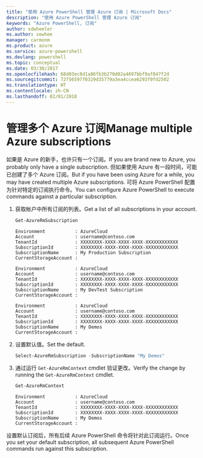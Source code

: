 ```yaml
---
title: "使用 Azure PowerShell 管理 Azure 订阅 | Microsoft Docs"
description: "使用 Azure PowerShell 管理 Azure 订阅"
keywords: "Azure PowerShell, 订阅"
author: sdwheeler
ms.author: sewhee
manager: carmonm
ms.product: azure
ms.service: azure-powershell
ms.devlang: powershell
ms.topic: conceptual
ms.date: 03/30/2017
ms.openlocfilehash: 68d03ec8d1a86fb3b270d02a4697bbf9af847f2d
ms.sourcegitcommit: 72f56597f0329d35779a3ea4ccea6293f0fd2502
ms.translationtype: HT
ms.contentlocale: zh-CN
ms.lasthandoff: 02/01/2018
---
```

# <a name="manage-multiple-azure-subscriptions"></a><span data-ttu-id="588ac-104">管理多个 Azure 订阅</span><span class="sxs-lookup"><span data-stu-id="588ac-104">Manage multiple Azure subscriptions</span></span>

<span data-ttu-id="588ac-105">如果是 Azure 的新手，也许只有一个订阅。</span><span class="sxs-lookup"><span data-stu-id="588ac-105">If you are brand new to Azure, you probably only have a single subscription.</span></span> <span data-ttu-id="588ac-106">但如果使用 Azure 有一段时间，可能已创建了多个 Azure 订阅。</span><span class="sxs-lookup"><span data-stu-id="588ac-106">But if you have been using Azure for a while, you may have created multiple Azure subscriptions.</span></span> <span data-ttu-id="588ac-107">可将 Azure PowerShell 配置为针对特定的订阅执行命令。</span><span class="sxs-lookup"><span data-stu-id="588ac-107">You can configure Azure PowerShell to execute commands against a particular subscription.</span></span>

1. <span data-ttu-id="588ac-108">获取帐户中所有订阅的列表。</span><span class="sxs-lookup"><span data-stu-id="588ac-108">Get a list of all subscriptions in your account.</span></span>

    ```powershell
    Get-AzureRmSubscription
    ```

    ```
    Environment           : AzureCloud
    Account               : username@contoso.com
    TenantId              : XXXXXXXX-XXXX-XXXX-XXXX-XXXXXXXXXXXX
    SubscriptionId        : XXXXXXXX-XXXX-XXXX-XXXX-XXXXXXXXXXXX
    SubscriptionName      : My Production Subscription
    CurrentStorageAccount :

    Environment           : AzureCloud
    Account               : username@contoso.com
    TenantId              : XXXXXXXX-XXXX-XXXX-XXXX-XXXXXXXXXXXX
    SubscriptionId        : XXXXXXXX-XXXX-XXXX-XXXX-XXXXXXXXXXXX
    SubscriptionName      : My DevTest Subscription
    CurrentStorageAccount :

    Environment           : AzureCloud
    Account               : username@contoso.com
    TenantId              : XXXXXXXX-XXXX-XXXX-XXXX-XXXXXXXXXXXX
    SubscriptionId        : XXXXXXXX-XXXX-XXXX-XXXX-XXXXXXXXXXXX
    SubscriptionName      : My Demos
    CurrentStorageAccount :
    ```

2. <span data-ttu-id="588ac-109">设置默认值。</span><span class="sxs-lookup"><span data-stu-id="588ac-109">Set the default.</span></span>

    ```powershell
    Select-AzureRmSubscription -SubscriptionName "My Demos"
    ```

3. <span data-ttu-id="588ac-110">通过运行 `Get-AzureRmContext` cmdlet 验证更改。</span><span class="sxs-lookup"><span data-stu-id="588ac-110">Verify the change by running the `Get-AzureRmContext` cmdlet.</span></span>

    ```powershell
    Get-AzureRmContext
    ```

    ```
    Environment           : AzureCloud
    Account               : username@contoso.com
    TenantId              : XXXXXXXX-XXXX-XXXX-XXXX-XXXXXXXXXXXX
    SubscriptionId        : XXXXXXXX-XXXX-XXXX-XXXX-XXXXXXXXXXXX
    SubscriptionName      : My Demos
    CurrentStorageAccount :
    ```

<span data-ttu-id="588ac-111">设置默认订阅后，所有后续 Azure PowerShell 命令将针对此订阅运行。</span><span class="sxs-lookup"><span data-stu-id="588ac-111">Once you set your default subscription, all subsequent Azure PowerShell commands run against this subscription.</span></span>
